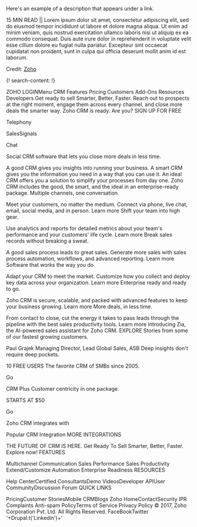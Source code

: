 Here's an example of a description that appears under a link.

15 MIN READ || Lorem ipsum dolor sit amet, consectetur adipiscing elit, sed do eiusmod tempor incididunt ut labore et dolore magna aliqua. Ut enim ad minim veniam, quis nostrud exercitation ullamco laboris nisi ut aliquip ex ea commodo consequat. Duis aute irure dolor in reprehenderit in voluptate velit esse cillum dolore eu fugiat nulla pariatur. Excepteur sint occaecat cupidatat non proident, sunt in culpa qui officia deserunt mollit anim id est laborum.

Credit: [Zoho](https://www.zoho.com/)

{! search-content: !}

ZOHO LOGINMenu
CRM
Features
Pricing
Customers
Add-Ons
Resources
Developers
Get ready to sell Smarter, Better, Faster.
Reach out to prospects at the right moment, engage them across every channel, and close more deals the smarter way. Zoho CRM is ready. Are you?
SIGN UP FOR FREE

Telephony

SalesSignals

Chat

Social
CRM software that lets you close more deals in less time.

A good CRM gives you insights into running your business. A smart CRM gives you the information you need in a way that you can use it. An ideal CRM offers you a solution to simplify your processes from day one. Zoho CRM includes the good, the smart, and the ideal in an enterprise-ready package.
Multiple channels, one conversation.

Meet your customers, no matter the medium. Connect via phone, live chat, email, social media, and in person.
Learn more
Shift your team into high gear.

Use analytics and reports for detailed metrics about your team's performance and your customers' life cycle.
Learn more
Break sales records without breaking a sweat.

A good sales process leads to great sales. Generate more sales with sales process automation, workflows, and advanced reporting.
Learn more
Software that works the way you do.

Adapt your CRM to meet the market. Customize how you collect and deploy key data across your organization.
Learn more
Enterprise ready and ready to go.

Zoho CRM is secure, scalable, and packed with advanced features to keep your business growing.
Learn more
More deals, in less time.

From contact to close, cut the energy it takes to pass leads through the pipeline with the best sales productivity tools.
Learn more
Introducing Zia,
the Al-powered sales assistant for Zoho CRM.
EXPLORE
Stories from some of our fastest growing customers.
     
 
Paul Grajek
Managing Director, Lead Global Sales, ASB
Deep insights don't require deep pockets.
 
10 FREE USERS
The favorite CRM of SMBs since 2005.

 

Go

 
CRM Plus
Customer centricity in one package.

STARTS AT $50

Go

Zoho CRM integrates with

Popular CRM Integration
MORE INTEGRATIONS

THE FUTURE OF CRM IS HERE.
Get Ready To Sell Smarter, Better, Faster. Explore now!
FEATURES

Multichannel Communication Sales Performance Sales Productivity Extend/Customize Automation Enterprise Readiness
RESOURCES

Help CenterCertified ConsultantsDemo VideosDeveloper APIUser CommunityDiscussion Forum
QUICK LINKS

PricingCustomer StoriesMobile CRMBlogs
Zoho HomeContactSecurity IPR Complaints Anti-spam PolicyTerms of Service Privacy Policy
© 2017, Zoho Corporation Pvt. Ltd. All Rights Reserved.
FaceBookTwitter '+Drupal.t('Linkedin')+'
